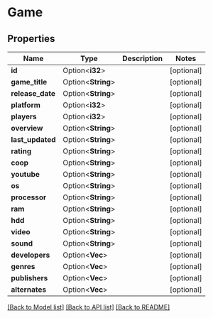 # Game

## Properties

Name | Type | Description | Notes
------------ | ------------- | ------------- | -------------
**id** | Option<**i32**> |  | [optional]
**game_title** | Option<**String**> |  | [optional]
**release_date** | Option<**String**> |  | [optional]
**platform** | Option<**i32**> |  | [optional]
**players** | Option<**i32**> |  | [optional]
**overview** | Option<**String**> |  | [optional]
**last_updated** | Option<**String**> |  | [optional]
**rating** | Option<**String**> |  | [optional]
**coop** | Option<**String**> |  | [optional]
**youtube** | Option<**String**> |  | [optional]
**os** | Option<**String**> |  | [optional]
**processor** | Option<**String**> |  | [optional]
**ram** | Option<**String**> |  | [optional]
**hdd** | Option<**String**> |  | [optional]
**video** | Option<**String**> |  | [optional]
**sound** | Option<**String**> |  | [optional]
**developers** | Option<**Vec<i32>**> |  | [optional]
**genres** | Option<**Vec<i32>**> |  | [optional]
**publishers** | Option<**Vec<i32>**> |  | [optional]
**alternates** | Option<**Vec<String>**> |  | [optional]

[[Back to Model list]](../README.md#documentation-for-models) [[Back to API list]](../README.md#documentation-for-api-endpoints) [[Back to README]](../README.md)


